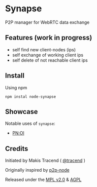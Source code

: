 # Synapse

P2P manager for WebRTC data exchange

## Features (work in progress)
* self find new client-nodes (ips)
* self exchange of working client ips
* self delete of not reachable client ips

## Install 

Using npm
```
npm instal node-synapse
```

## Showcase

Notable uses of ```synapse```:

* [PN:OI](http://pnoi.net)

## Credits

Initiated by Makis Tracend ( [@tracend](http://github.com/tracend) )

Originally inspired by [p2p-node](https://github.com/polarity/p2p-node)

Released under the [MPL v2.0](http://www.mozilla.org/MPL/2.0/) & [AGPL](http://www.gnu.org/licenses/agpl.html)

